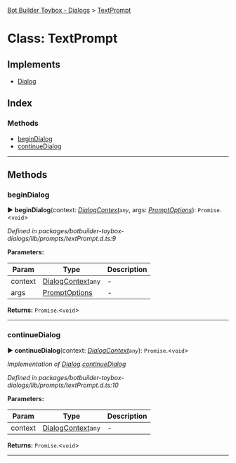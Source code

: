 [Bot Builder Toybox - Dialogs](../README.md) > [TextPrompt](../classes/botbuilder_toybox_dialogs.textprompt.md)



# Class: TextPrompt

## Implements

* [Dialog](../interfaces/botbuilder_toybox_dialogs.dialog.md)

## Index

### Methods

* [beginDialog](botbuilder_toybox_dialogs.textprompt.md#begindialog)
* [continueDialog](botbuilder_toybox_dialogs.textprompt.md#continuedialog)



---
## Methods
<a id="begindialog"></a>

###  beginDialog

► **beginDialog**(context: *[DialogContext](../interfaces/botbuilder_toybox_dialogs.dialogcontext.md)`any`*, args: *[PromptOptions](../interfaces/botbuilder_toybox_dialogs.promptoptions.md)*): `Promise`.<`void`>



*Defined in packages/botbuilder-toybox-dialogs/lib/prompts/textPrompt.d.ts:9*



**Parameters:**

| Param | Type | Description |
| ------ | ------ | ------ |
| context | [DialogContext](../interfaces/botbuilder_toybox_dialogs.dialogcontext.md)`any`   |  - |
| args | [PromptOptions](../interfaces/botbuilder_toybox_dialogs.promptoptions.md)   |  - |





**Returns:** `Promise`.<`void`>





___

<a id="continuedialog"></a>

###  continueDialog

► **continueDialog**(context: *[DialogContext](../interfaces/botbuilder_toybox_dialogs.dialogcontext.md)`any`*): `Promise`.<`void`>



*Implementation of [Dialog](../interfaces/botbuilder_toybox_dialogs.dialog.md).[continueDialog](../interfaces/botbuilder_toybox_dialogs.dialog.md#continuedialog)*

*Defined in packages/botbuilder-toybox-dialogs/lib/prompts/textPrompt.d.ts:10*



**Parameters:**

| Param | Type | Description |
| ------ | ------ | ------ |
| context | [DialogContext](../interfaces/botbuilder_toybox_dialogs.dialogcontext.md)`any`   |  - |





**Returns:** `Promise`.<`void`>





___


